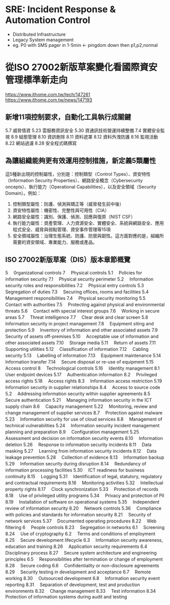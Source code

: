 # SRE: Incident Response & Automation Control
 - Distributed Infrastructure
 - Legacy System management
 - eg. P0 with SMS pager in 1-5min <- pingdom down then p1,p2,normal
# 從ISO 27002新版草案變化看國際資安管理標準新走向
https://www.ithome.com.tw/tech/147261 <br>
https://www.ithome.com.tw/news/147193
## 新增11項控制要求，自動化工具執行成關鍵
5.7	威脅情資
5.23	雲服務資訊安全
5.30	資通訊技術營運持續整備
7.4	實體安全監視
8.9	組態管理
8.10	資訊刪除
8.11	資料遮罩
8.12	資料外洩防護
8.16	監視活動
8.22	網站過濾
8.28	安全程式碼撰寫
## 為讓組織能夠更有效運用控制措施，新定義5類屬性
這5種新出現的控制屬性，分別是：控制類型（Control Types）、資安特性（Information Security Properties）、網路安全概念（Cybersecurity oncepts）、執行能力（Operational Capabilities），以及安全領域（Security Domain）。例如：
1. 控制類型屬性：防護、偵測與矯正等（威脅發生前中後）
2. 資安特性屬性：機密性、完整性與可用性（CIA）
3. 網路安全屬性：識別、保護、偵測、回應與復原（NIST CSF）
4. 執行能力屬性：資產管理、人力資源安全、實體安全、系統與網路安全、應用程式安全、威脅與弱點管理、資安事件管理等15項
5. 安全領域屬性：治理生態系統、防護、防禦與韌性。這方面對應的是，組織所需要的資安領域、專業能力、服務或產品。
## ISO 27002新版草案（DIS）版本章節概覽
5　	0rganizational controls	7　	Physical controls
5.1　	Policies for information security	7.1　	Physical security perimeter
5.2　	Information security roles and responsibilities	7.2　	Physical entry controls
5.3　	Segregation of duties	7.3　	Securing offices, rooms and facilities
5.4　	Management responsibilities	7.4　	Physical security monitoring
5.5　	Contact with authorities	7.5　	Protecting against physical and environmental threats
5.6　	Contact with special interest groups	7.6　	Working in secure areas
5.7　	Threat intelligence	7.7　	Clear desk and clear screen
5.8　	Information security in project management	7.8　	Equipment siting and protection
5.9　	Inventory of information and other associated assets	7.9　	Security of assets off-premises
5.10　	Acceptable use of information and other associated assets	7.10　	Storage media
5.11　	Return of assets	7.11　	Supporting utilities
5.12　	Classification of information	7.12　	Cabling security
5.13　	Labelling of information	7.13　	Equipment maintenance
5.14　	Information transfer	7.14　	Secure disposal or re-use of equipment
5.15　	Access control	8　	Technological controls
5.16　	Identity management	8.1　	User endpoint devices
5.17　	Authentication information	8.2　	Privileged access rights
5.18　	Access rights	8.3　	Information access restriction
5.19　	Information security in supplier relationships	8.4　	Access to source code
5.2　	Addressing information security within supplier agreements	8.5　	Secure authentication
5.21　	Managing information security in the ICT supply chain	8.6　	Capacity management
5.22　	Monitoring, review and change management of supplier services	8.7　	Protection against malware
5.23　	Information security for use of cloud services	8.8　	Management of technical vulnerabilities
5.24　	Information security incident management planning and preparation	8.9　	Configuration management
5.25　	Assessment and decision on information security events	8.10　	Information deletion
5.26　	Response to information security incidents	8.11　	Data masking
5.27　	Learning from information security incidents	8.12　	Data leakage prevention
5.28　	Collection of evidence	8.13　	Information backup
5.29　	Information security during disruption	8.14　	Redundancy of information processing facilities
5.30　	ICT readiness for business continuity	8.15　	Logging
5.31　	Identification of legal, statutory, regulatory and contractual requirements	8.16　	Monitoring activities
5.32　	Intellectual property rights	8.17　	Clock synchronization
5.33　	Protection of records	8.18　	Use of privileged utility programs
5.34　	Privacy and protection of PlI	8.19　	Installation of software on operational systems
5.35　	Independent review of information security	8.20　	Network controls
5.36　	Compliance with policies and standards for information security	8.21　	Security of network services
5.37　	Documented operating procedures	8.22　	Web filtering
6　	People controls	8.23　	Segregation in networks
6.1　	Screening	8.24　	Use of cryptography
6.2　	Terms and conditions of employment	8.25　	Secure development lifecycle
6.3　	Information security awareness, education and training	8.26　	Application security requirements
6.4　	Disciplinary process	8.27　	Secure system architecture and engineering principles
6.5　	Responsibilities after termination or change of employment	8.28　	Secure coding
6.6　	Confidentiality or non-disclosure agreements	8.29　	Security testing in development and acceptance
6.7　	Remote working	8.30　	Outsourced development
6.8　	Information security event reporting	8.31　	Separation of development, test and production environments
 	 	8.32　	Change management
 	 	8.33　	Test information
 	 	8.34　	Protection of information systems during audit and testing
